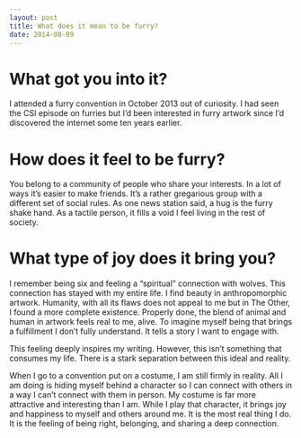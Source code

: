 ```yaml
---
layout: post
title: What does it mean to be furry?
date: 2014-08-09
---
```


# What got you into it?

I attended a furry convention in October 2013 out of curiosity. I had seen the CSI episode on furries but I’d been interested in furry artwork since I’d discovered the internet some ten years earlier.

# How does it feel to be furry?

You belong to a community of people who share your interests. In a lot of ways it’s easier to make friends. It’s a rather gregarious group with a different set of social rules. As one news station said, a hug is the furry shake hand. As a tactile person, it fills a void I feel living in the rest of society.

# What type of joy does it bring you?

I remember being six and feeling a “spiritual” connection with wolves. This connection has stayed with my entire life. I find beauty in anthropomorphic artwork. Humanity, with all its flaws does not appeal to me but in The Other, I found a more complete existence. Properly done, the blend of animal and human in artwork feels real to me, alive. To imagine myself being that brings a fulfillment I don’t fully understand. It tells a story I want to engage with.

This feeling deeply inspires my writing. However, this isn’t something that consumes my life. There is a stark separation between this ideal and reality.

When I go to a convention put on a costume, I am still firmly in reality. All I am doing is hiding myself behind a character so I can connect with others in a way I can’t connect with them in person. My costume is far more attractive and interesting than I am. While I play that character, it brings joy and happiness to myself and others around me. It is the most real thing I do. It is the feeling of being right, belonging, and sharing a deep connection.